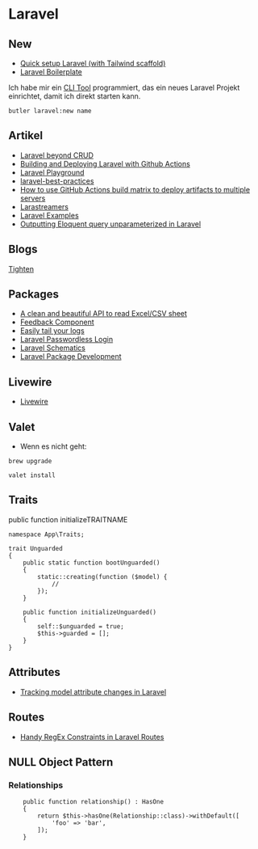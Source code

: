 # Laravel

## New

- [Quick setup Laravel (with Tailwind scaffold)](https://martinbetz.eu/article/quick-setup-laravel-extended)
- [Laravel Boilerplate](https://github.com/rappasoft/laravel-boilerplate)

Ich habe mir ein [CLI Tool](https://github.com/danielsundermeier/butler) programmiert, das ein neues Laravel Projekt einrichtet, damit ich direkt starten kann.

```
butler laravel:new name
```

## Artikel

- [Laravel beyond CRUD](https://stitcher.io/blog/laravel-beyond-crud)
- [Building and Deploying Laravel with Github Actions](https://driesvints.com/blog/building-and-deploying-laravel-with-github-actions/)
- [Laravel Playground](https://laravelplayground.com/#/)
- [laravel-best-practices](https://github.com/alexeymezenin/laravel-best-practices#follow-laravel-naming-conventions)
- [How to use GitHub Actions build matrix to deploy artifacts to multiple servers](https://philo.dev/how-to-use-github-actions-build-matrix-to-deploy-artifacts-to-multiple-servers/)
- [Larastreamers](https://larastreamers.com/)
- [Laravel Examples](https://laravelexamples.com/)
- [Outputting Eloquent query unparameterized in Laravel](https://www.amitmerchant.com/outputting-eloquent-query-unparameterized-in-laravel/)

## Blogs

[Tighten](https://tighten.co/blog/)

## Packages

- [A clean and beautiful API to read Excel/CSV sheet](https://github.com/mahmudkuet11/sheet)
- [Feedback Component](https://github.com/mydnic/laravel-feedback-component)
- [Easily tail your logs](https://github.com/spatie/laravel-tail)
- [Laravel Passwordless Login](https://github.com/grosv/laravel-passwordless-login)
- [Laravel Schematics](https://github.com/mtolhuys/laravel-schematics)
- [Laravel Package Development](https://laravelpackage.com/)

## Livewire

- [Livewire](https://laravel-livewire.com)

## Valet

- Wenn es nicht geht: 
```
brew upgrade
```

```
valet install
```

## Traits

public function initializeTRAITNAME

```
namespace App\Traits;

trait Unguarded
{
    public static function bootUnguarded()
    {
        static::creating(function ($model) {
            // 
        });
    }

    public function initializeUnguarded()
    {
        self::$unguarded = true;
        $this->guarded = [];
    }
}
```

## Attributes

- [Tracking model attribute changes in Laravel](https://www.amitmerchant.com/tracking-model-attribute-laravel/)

## Routes

- [Handy RegEx Constraints in Laravel Routes](https://pineco.de/handy-regex-constraints-in-laravel-routes/)

## NULL Object Pattern

### Relationships

```
    public function relationship() : HasOne
    {
        return $this->hasOne(Relationship::class)->withDefault([
            'foo' => 'bar',
        ]); 
    }
```